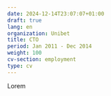 ```yaml
---
date: 2024-12-14T23:07:07+01:00
draft: true
lang: en
organization: Unibet
title: CTO
period: Jan 2011 - Dec 2014
weight: 100
cv-section: employment
type: cv
---
```


Lorem
